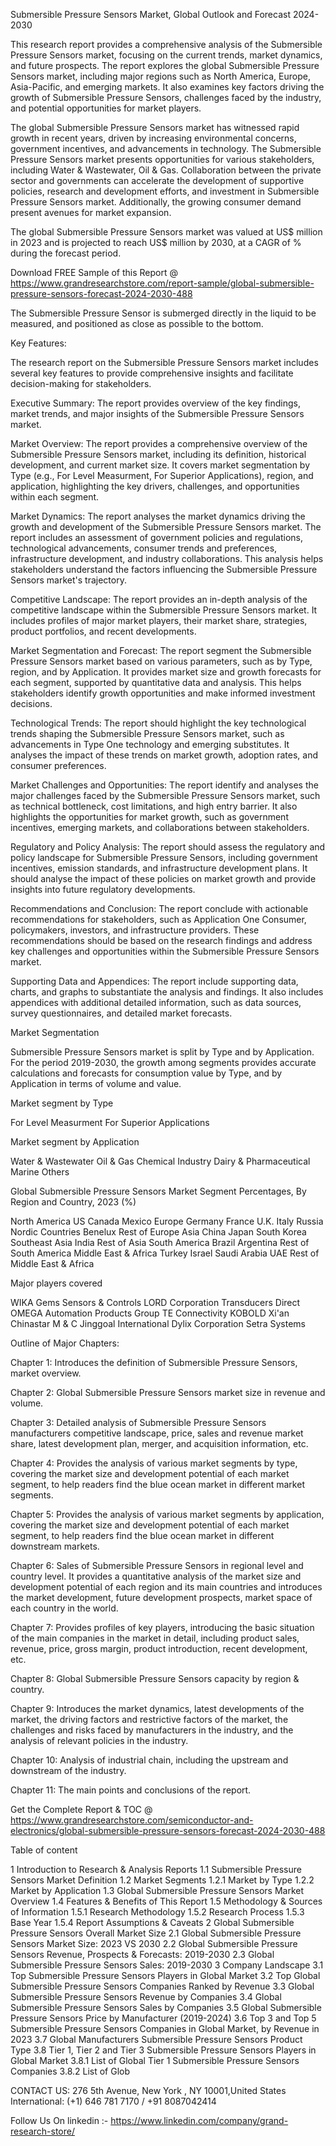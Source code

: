 Submersible Pressure Sensors Market, Global Outlook and Forecast 2024-2030

This research report provides a comprehensive analysis of the Submersible Pressure Sensors market, focusing on the current trends, market dynamics, and future prospects. The report explores the global Submersible Pressure Sensors market, including major regions such as North America, Europe, Asia-Pacific, and emerging markets. It also examines key factors driving the growth of Submersible Pressure Sensors, challenges faced by the industry, and potential opportunities for market players.

The global Submersible Pressure Sensors market has witnessed rapid growth in recent years, driven by increasing environmental concerns, government incentives, and advancements in technology. The Submersible Pressure Sensors market presents opportunities for various stakeholders, including Water & Wastewater, Oil & Gas. Collaboration between the private sector and governments can accelerate the development of supportive policies, research and development efforts, and investment in Submersible Pressure Sensors market. Additionally, the growing consumer demand present avenues for market expansion.

The global Submersible Pressure Sensors market was valued at US$ million in 2023 and is projected to reach US$ million by 2030, at a CAGR of % during the forecast period.

Download FREE Sample of this Report @ https://www.grandresearchstore.com/report-sample/global-submersible-pressure-sensors-forecast-2024-2030-488


The Submersible Pressure Sensor is submerged directly in the liquid to be measured, and positioned as close as possible to the bottom.

Key Features:

The research report on the Submersible Pressure Sensors market includes several key features to provide comprehensive insights and facilitate decision-making for stakeholders.

Executive Summary: The report provides overview of the key findings, market trends, and major insights of the Submersible Pressure Sensors market.

Market Overview: The report provides a comprehensive overview of the Submersible Pressure Sensors market, including its definition, historical development, and current market size. It covers market segmentation by Type (e.g., For Level Measurment, For Superior Applications), region, and application, highlighting the key drivers, challenges, and opportunities within each segment.

Market Dynamics: The report analyses the market dynamics driving the growth and development of the Submersible Pressure Sensors market. The report includes an assessment of government policies and regulations, technological advancements, consumer trends and preferences, infrastructure development, and industry collaborations. This analysis helps stakeholders understand the factors influencing the Submersible Pressure Sensors market's trajectory.

Competitive Landscape: The report provides an in-depth analysis of the competitive landscape within the Submersible Pressure Sensors market. It includes profiles of major market players, their market share, strategies, product portfolios, and recent developments.

Market Segmentation and Forecast: The report segment the Submersible Pressure Sensors market based on various parameters, such as by Type, region, and by Application. It provides market size and growth forecasts for each segment, supported by quantitative data and analysis. This helps stakeholders identify growth opportunities and make informed investment decisions.

Technological Trends: The report should highlight the key technological trends shaping the Submersible Pressure Sensors market, such as advancements in Type One technology and emerging substitutes. It analyses the impact of these trends on market growth, adoption rates, and consumer preferences.

Market Challenges and Opportunities: The report identify and analyses the major challenges faced by the Submersible Pressure Sensors market, such as technical bottleneck, cost limitations, and high entry barrier. It also highlights the opportunities for market growth, such as government incentives, emerging markets, and collaborations between stakeholders.

Regulatory and Policy Analysis: The report should assess the regulatory and policy landscape for Submersible Pressure Sensors, including government incentives, emission standards, and infrastructure development plans. It should analyse the impact of these policies on market growth and provide insights into future regulatory developments.

Recommendations and Conclusion: The report conclude with actionable recommendations for stakeholders, such as Application One Consumer, policymakers, investors, and infrastructure providers. These recommendations should be based on the research findings and address key challenges and opportunities within the Submersible Pressure Sensors market.

Supporting Data and Appendices: The report include supporting data, charts, and graphs to substantiate the analysis and findings. It also includes appendices with additional detailed information, such as data sources, survey questionnaires, and detailed market forecasts.

Market Segmentation

Submersible Pressure Sensors market is split by Type and by Application. For the period 2019-2030, the growth among segments provides accurate calculations and forecasts for consumption value by Type, and by Application in terms of volume and value.



Market segment by Type



For Level Measurment
For Superior Applications


Market segment by Application



Water & Wastewater
Oil & Gas
Chemical Industry
Dairy & Pharmaceutical
Marine
Others


Global Submersible Pressure Sensors Market Segment Percentages, By Region and Country, 2023 (%)



North America
US
Canada
Mexico
Europe
Germany
France
U.K.
Italy
Russia
Nordic Countries
Benelux
Rest of Europe
Asia
China
Japan
South Korea
Southeast Asia
India
Rest of Asia
South America
Brazil
Argentina
Rest of South America
Middle East & Africa
Turkey
Israel
Saudi Arabia
UAE
Rest of Middle East & Africa


Major players covered



WIKA
Gems Sensors & Controls
LORD Corporation
Transducers Direct
OMEGA
Automation Products Group
TE Connectivity
KOBOLD
Xi'an Chinastar M & C
Jinggoal International
Dylix Corporation
Setra Systems


Outline of Major Chapters:

Chapter 1: Introduces the definition of Submersible Pressure Sensors, market overview.

Chapter 2: Global Submersible Pressure Sensors market size in revenue and volume.

Chapter 3: Detailed analysis of Submersible Pressure Sensors manufacturers competitive landscape, price, sales and revenue market share, latest development plan, merger, and acquisition information, etc.

Chapter 4: Provides the analysis of various market segments by type, covering the market size and development potential of each market segment, to help readers find the blue ocean market in different market segments.

Chapter 5: Provides the analysis of various market segments by application, covering the market size and development potential of each market segment, to help readers find the blue ocean market in different downstream markets.

Chapter 6: Sales of Submersible Pressure Sensors in regional level and country level. It provides a quantitative analysis of the market size and development potential of each region and its main countries and introduces the market development, future development prospects, market space of each country in the world.

Chapter 7: Provides profiles of key players, introducing the basic situation of the main companies in the market in detail, including product sales, revenue, price, gross margin, product introduction, recent development, etc.

Chapter 8: Global Submersible Pressure Sensors capacity by region & country.

Chapter 9: Introduces the market dynamics, latest developments of the market, the driving factors and restrictive factors of the market, the challenges and risks faced by manufacturers in the industry, and the analysis of relevant policies in the industry.

Chapter 10: Analysis of industrial chain, including the upstream and downstream of the industry.

Chapter 11: The main points and conclusions of the report.

Get the Complete Report & TOC @ https://www.grandresearchstore.com/semiconductor-and-electronics/global-submersible-pressure-sensors-forecast-2024-2030-488

Table of content

1 Introduction to Research & Analysis Reports
1.1 Submersible Pressure Sensors Market Definition
1.2 Market Segments
1.2.1 Market by Type
1.2.2 Market by Application
1.3 Global Submersible Pressure Sensors Market Overview
1.4 Features & Benefits of This Report
1.5 Methodology & Sources of Information
1.5.1 Research Methodology
1.5.2 Research Process
1.5.3 Base Year
1.5.4 Report Assumptions & Caveats
2 Global Submersible Pressure Sensors Overall Market Size
2.1 Global Submersible Pressure Sensors Market Size: 2023 VS 2030
2.2 Global Submersible Pressure Sensors Revenue, Prospects & Forecasts: 2019-2030
2.3 Global Submersible Pressure Sensors Sales: 2019-2030
3 Company Landscape
3.1 Top Submersible Pressure Sensors Players in Global Market
3.2 Top Global Submersible Pressure Sensors Companies Ranked by Revenue
3.3 Global Submersible Pressure Sensors Revenue by Companies
3.4 Global Submersible Pressure Sensors Sales by Companies
3.5 Global Submersible Pressure Sensors Price by Manufacturer (2019-2024)
3.6 Top 3 and Top 5 Submersible Pressure Sensors Companies in Global Market, by Revenue in 2023
3.7 Global Manufacturers Submersible Pressure Sensors Product Type
3.8 Tier 1, Tier 2 and Tier 3 Submersible Pressure Sensors Players in Global Market
3.8.1 List of Global Tier 1 Submersible Pressure Sensors Companies
3.8.2 List of Glob

CONTACT US:
276 5th Avenue, New York , NY 10001,United States
International: (+1) 646 781 7170 / +91 8087042414

Follow Us On linkedin :- https://www.linkedin.com/company/grand-research-store/

 
